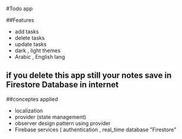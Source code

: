 #Todo app 

##Features 
- add tasks
- delete tasks
- update tasks
- dark , light themes
-  Arabic , English lang
  ## if you delete this app still your notes save in Firestore Database in internet 
  ##conceptes applied 
  - localization
  - provider (state management)
  - observer design pattern using provider
  - Firebase services ( authentication , real_time database "Firestore" 
  
